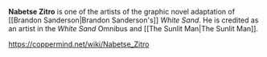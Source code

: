 **Nabetse Zitro** is one of the artists of the graphic novel adaptation of [[Brandon Sanderson\|Brandon Sanderson's]] *White Sand*. He is credited as an artist in the *White Sand* Omnibus and [[The Sunlit Man\|The Sunlit Man]].



https://coppermind.net/wiki/Nabetse_Zitro